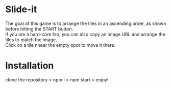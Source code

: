 # Slide-it  
  The goal of this game is to arrange the tiles in an ascending order, as shown before hitting the START button.  
  If you are a hard-core fan, you can also copy an image URL and arrange the tiles to match the image.  
  Click on a tile nnear the empty spot to move it there.  
  
  # Installation  
  clone the repository > npm i > npm start > enjoy!  
  
  

